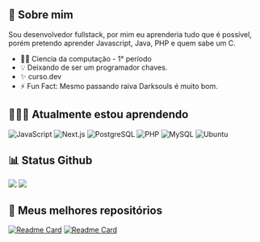## 🚀 Sobre mim

Sou desenvolvedor fullstack, por mim eu aprenderia tudo que é possível, porém pretendo aprender Javascript, Java, PHP e quem sabe um C.

- 👨‍🎓 Ciencia da computação - 1° período
- 💡 Deixando de ser um programador chaves.
- ✨ curso.dev
- ⚡ Fun Fact: Mesmo passando raiva Darksouls é muito bom.

## 🧑🏽‍🎓 Atualmente estou aprendendo

<div width="50%" height="200px">

![JavaScript](https://img.shields.io/badge/javascript-%23323330.svg?style=for-the-badge&logo=javascript&logoColor=%23F7DF1E)
![Next.js](https://img.shields.io/badge/next.js-000000?style=for-the-badge&logo=nextdotjs&logoColor=white)
![PostgreSQL](https://img.shields.io/badge/postgresql-4169e1?style=for-the-badge&logo=postgresql&logoColor=white)
![PHP](https://img.shields.io/badge/php-%23777BB4.svg?style=for-the-badge&logo=php&logoColor=white)
![MySQL](https://img.shields.io/badge/MySQL-4479A1?style=for-the-badge&logo=mysql&logoColor=white)
![Ubuntu](https://img.shields.io/badge/Ubuntu-E95420?style=for-the-badge&logo=Ubuntu&logoColor=white)

</div>

## 📊 Status Github

![](https://raw.githubusercontent.com/brunoh5/github-stats/master/generated/overview.svg#gh-dark-mode-only)
![](https://raw.githubusercontent.com/brunoh5/github-stats/master/generated/languages.svg#gh-dark-mode-only)

## 📂 Meus melhores repositórios
[![Readme Card](https://github-readme-stats.vercel.app/api/pin/?username=brunoh5&repo=clone-tabnews&bg_color=09090b&border_color=383941&title_color=f6f6f6&text_color=A5A6B1&icon_color=A5A6B1)](https://github.com/brunoh5/clone-tabnews)
[![Readme Card](https://github-readme-stats.vercel.app/api/pin/?username=brunoh5&repo=fintracer-old&bg_color=09090b&border_color=383941&title_color=f6f6f6&text_color=A5A6B1&icon_color=A5A6B1)](https://github.com/brunoh5/fintracer-old)
